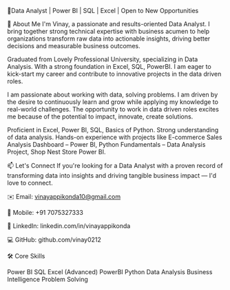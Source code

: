 🚀Data Analyst | Power BI | SQL | Excel | Open to New Opportunities

🔎 About Me
I'm Vinay, a passionate and results-oriented Data Analyst. I bring together strong technical expertise with business acumen to help organizations transform raw data into actionable insights, driving better decisions and measurable business outcomes.

Graduated from Lovely Professional University, specializing in Data Analysis. With a strong foundation in Excel, SQL, PowerBI. I am eager to kick-start my career and contribute to innovative projects in the data driven roles.

I am passionate about  working with data, solving problems. I am driven by the desire to continuously learn and grow while applying my knowledge to real-world challenges. The opportunity to work in data driven roles excites me because of the potential to impact, innovate, create solutions.

Proficient in Excel, Power BI, SQL, Basics of Python. Strong understanding of data analysis.
Hands-on experience with projects like E-commerce Sales Analysis Dashboard – Power BI, Python Fundamentals – Data Analysis Project, Shop Nest Store Power BI.

📫 Let's Connect If you're looking for a Data Analyst with a proven record of transforming data into insights and driving tangible business impact — I'd love to connect.

✉️ Email: vinayappikonda10@gmail.com

📱 Mobile: +91 7075327333

🔗 LinkedIn: linkedin.com/in/vinayappikonda

💻 GitHub: github.com/vinay0212


🛠️ Core Skills

Power BI
SQL
Excel (Advanced)
PowerBI
Python
Data Analysis
Business Intelligence
Problem Solving
